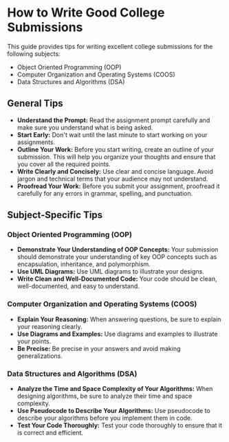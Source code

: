 # How to Write Good College Submissions

This guide provides tips for writing excellent college submissions for the following subjects:

*   Object Oriented Programming (OOP)
*   Computer Organization and Operating Systems (COOS)
*   Data Structures and Algorithms (DSA)

## General Tips

*   **Understand the Prompt:** Read the assignment prompt carefully and make sure you understand what is being asked.
*   **Start Early:** Don't wait until the last minute to start working on your assignments.
*   **Outline Your Work:** Before you start writing, create an outline of your submission. This will help you organize your thoughts and ensure that you cover all the required points.
*   **Write Clearly and Concisely:** Use clear and concise language. Avoid jargon and technical terms that your audience may not understand.
*   **Proofread Your Work:** Before you submit your assignment, proofread it carefully for any errors in grammar, spelling, and punctuation.

## Subject-Specific Tips

### Object Oriented Programming (OOP)

*   **Demonstrate Your Understanding of OOP Concepts:** Your submission should demonstrate your understanding of key OOP concepts such as encapsulation, inheritance, and polymorphism.
*   **Use UML Diagrams:** Use UML diagrams to illustrate your designs.
*   **Write Clean and Well-Documented Code:** Your code should be clean, well-documented, and easy to understand.

### Computer Organization and Operating Systems (COOS)

*   **Explain Your Reasoning:** When answering questions, be sure to explain your reasoning clearly.
*   **Use Diagrams and Examples:** Use diagrams and examples to illustrate your points.
*   **Be Precise:** Be precise in your answers and avoid making generalizations.

### Data Structures and Algorithms (DSA)

*   **Analyze the Time and Space Complexity of Your Algorithms:** When designing algorithms, be sure to analyze their time and space complexity.
*   **Use Pseudocode to Describe Your Algorithms:** Use pseudocode to describe your algorithms before you implement them in code.
*   **Test Your Code Thoroughly:** Test your code thoroughly to ensure that it is correct and efficient.

